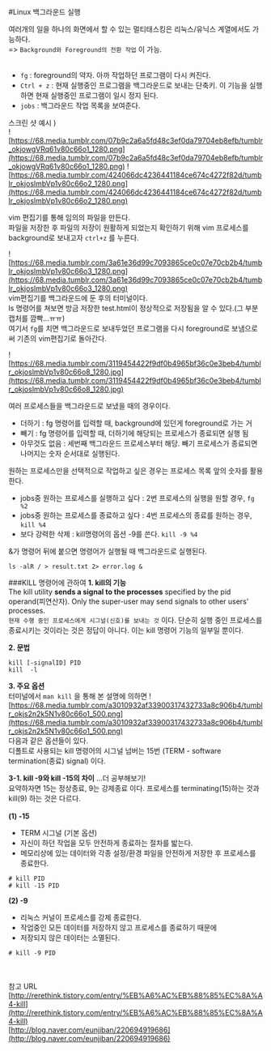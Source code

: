 #Linux 백그라운드 실행



여러개의 일을 하나의 화면에서 할 수 있는 멀티태스킹은 리눅스/유닉스 계열에서도 가능하다.<br>
=> `Background와 Foreground의 전환 작업` 이 가능.<br><br>
- `fg` : foreground의 약자. 아까 작업하던 프로그램이 다시 켜진다.<br>
- `Ctrl + z` : 현재 실행중인 프로그램을 백그라운드로 보내는 단축키. 이 기능을 실행하면 현재 실행중인 프로그램이 일시 정지 된다.<br>
- `jobs` : 백그라운드 작업 목록을 보여준다.

스크린 샷 예시 )<br>
![https://68.media.tumblr.com/07b9c2a6a5fd48c3ef0da79704eb8efb/tumblr_okjowgVRq61v80c66o1_1280.png](https://68.media.tumblr.com/07b9c2a6a5fd48c3ef0da79704eb8efb/tumblr_okjowgVRq61v80c66o1_1280.png)
![https://68.media.tumblr.com/424066dc4236441184ce674c4272f82d/tumblr_okjoslmbVp1v80c66o2_1280.png](https://68.media.tumblr.com/424066dc4236441184ce674c4272f82d/tumblr_okjoslmbVp1v80c66o2_1280.png)

vim 편집기를 통해 임의의 파일을 만든다. <br>파일을 저장한 후 파일의 저장이 원활하게 되었는지 확인하기 위해 vim 프로세스를 background로 보내고자 `ctrl+z` 를 누른다.<br>

![https://68.media.tumblr.com/3a61e36d99c7093865ce0c07e70cb2b4/tumblr_okjoslmbVp1v80c66o3_1280.png](https://68.media.tumblr.com/3a61e36d99c7093865ce0c07e70cb2b4/tumblr_okjoslmbVp1v80c66o3_1280.png)
<br>vim편집기를 백그라운드에 둔 후의 터미널이다.<br>
ls 명령어를 쳐보면 방금 저장한 test.html이 정상적으로 저장됨을 알 수 있다.(그 부분 캡처를 깜빡...ㅠㅠ)<br>
여기서 `fg`를 치면 백그라운드로 보내두었던 프로그램을 다시 foreground로 보냄으로써 기존의 vim편집기로 돌아간다.<br>

![https://68.media.tumblr.com/3119454422f9df0b4965bf36c0e3beb4/tumblr_okjoslmbVp1v80c66o8_1280.jpg](https://68.media.tumblr.com/3119454422f9df0b4965bf36c0e3beb4/tumblr_okjoslmbVp1v80c66o8_1280.jpg)

여러 프로세스들을 백그라운드로 보냈을 때의 경우이다.<br>
- 더하기 : fg 명령어를 입력할 때, background에 있던게 foreground로 가는 거<br>
- 빼기 : fg 명령어를 입력할 때, 더하기에 해당되는 프로세스가 종료되면 실행 됨<br>
- 아무것도 없음 : 세번째 백그라운드 프로세스부터 해당. 빼기 프로세스가 종료되면 나머지는 숫자 순서대로 실행된다.<br>

원하는 프로세스만을 선택적으로 작업하고 싶은 경우는 프로세스 목록 앞의 숫자를 활용한다.<br>
- jobs중 원하는 프로세스를 실행하고 싶다 : 2번 프로세스의 실행을 원할 경우, `fg %2` <br>
- jobs중 원하는 프로세스를 종료하고 싶다 : 4번 프로세스의 종료를 원하는 경우, `kill %4`<br>
- 보다 강력한 삭제 : kill명령어의 옵션 -9를 쓴다. `kill -9 %4` <br>

&가 명령어 뒤에 붙으면 명령어가 실행될 때 백그라운드로 실행된다.

```
ls -alR / > result.txt 2> error.log &
```


###KILL 명령어에 관하여
**1. kill의 기능<br>**
The kill utility **sends a signal to the processes** specified by the pid operand(피연산자). Only the super-user may send signals to other users' processes.<br>
 `현재 수행 중인 프로세스에게 시그널(신호)를 보내는 것` 이다. 단순히 실행 중인 프로세스를 종료시키는 것이라는 것은 정답이 아니다. 이는 kill 명령어 기능의 일부일 뿐이다.

**2. 문법<br>**

```
kill [-signalID] PID
kill  -l
```


**3. 주요 옵션**<br>
터미널에서 `man kill` 을 통해 본 설명에 의하면
![https://68.media.tumblr.com/a3010932af33900317432733a8c906b4/tumblr_okjs2n2k5N1v80c66o1_500.png](https://68.media.tumblr.com/a3010932af33900317432733a8c906b4/tumblr_okjs2n2k5N1v80c66o1_500.png)<br>
다음과 같은 옵션들이 있다.<br> 디폴트로 사용되는 kill 명령어의 시그널 넘버는 15번 (TERM - software termination(종료) signal) 이다. 
<br>

**3-1. kill -9와 kill -15의 차이** ...더 공부해보기!<br>
요약하자면 15는 정상종료, 9는 강제종료 이다. 프로세스를 terminating(15)하는 것과 kill(9) 하는 것은 다르다.<br><br>
**(1) -15**<br>
- TERM 시그널 (기본 옵션)<br>
- 자신이 하던 작업을 모두 안전하게 종료하는 절차를 밟는다.<br>
- 메모리상에 있는 데이터와 각종 설정/환경 파일을 안전하게 저장한 후 프로세스를 종료한다.<br>

```
# kill PID 
# kill -15 PID
```

**(2) -9**
<br>
- 리눅스 커널이 프로세스를 강제 종료한다.<br>
- 작업중인 모든 데이터를 저장하지 않고 프로세스를 종료하기 때문에<br>
- 저장되지 않은 데이터는 소멸된다.<br>

```
# kill -9 PID
```

<br><br>참고 URL<br>
[http://rerethink.tistory.com/entry/%EB%A6%AC%EB%88%85%EC%8A%A4-kill](http://rerethink.tistory.com/entry/%EB%A6%AC%EB%88%85%EC%8A%A4-kill)<br>
[http://blog.naver.com/eunjiban/220694919686](http://blog.naver.com/eunjiban/220694919686)